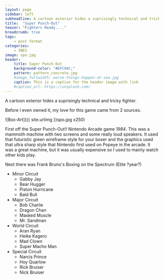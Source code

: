 ```yaml
---
layout: page
sidebar: left
subheadline: A cartoon exterior hides a suprisingly technical and tricky fighter
title:  "Super Punch-Out"
teaser: "Fighters Ready...."
breadcrumb: true
tags:
    - post format
categories:
    - SNES
image: spo.jpg
header:
    title: Super Punch-Out
    background-color: "#EFC94C;"
    pattern: pattern_concrete.jpg
    #image_fullwidth: worse-things-happen-at-sea.jpg
    caption: This is a caption for the header image with link
    #caption_url: https://unsplash.com/
---
```


A cartoon exterior hides a suprisingly technical and tricky fighter.

Before I even owned it, my love for this game came from 2 sources.

![Box-Art]({{ site.urlimg }}spo.jpg x250)

First off the Super Punch-Out!! Nintendo Arcade game _1984_. This was a mammoth machine with two screens and some really loud speakers. It used that futuristic green wireframe style for your boxer and the graphics used that ultra sharp style that Nintendo first used on Popeye in the arcade. It was a great machine, but it was usually expensive so I used to mainly watch other kids play.

Next there was Frank Bruno's Boxing on the Spectrum (Elite ?year?) 

- Minor Circuit
	- Gabby Jay
	- Bear Hugger
	- Piston Hurricane
	- Bald Bull
- Major Circuit
	- Bob Charlie
	- Dragon Chan
	- Masked Muscle
	- Mr. Sandman
- World Circuit
	- Aran Ryan
	- Heike Kagero
	- Mad Clown
	- Super Macho Man
- Special Circuit
	- Narcis Prince
	- Hoy Quarlow
	- Rick Bruiser
	- Nick Bruiser